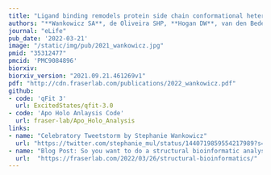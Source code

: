 ```yaml
---
title: "Ligand binding remodels protein side chain conformational heterogeneity"
authors: "**Wankowicz SA**, de Oliveira SHP, **Hogan DW**, van den Bedem H, **Fraser JS**"
journal: "eLife"
pub_date: '2022-03-21'
image: "/static/img/pub/2021_wankowicz.jpg"
pmid: "35312477"
pmcid: 'PMC9084896'
biorxiv:
biorxiv_version: "2021.09.21.461269v1"
pdf: "http://cdn.fraserlab.com/publications/2022_wankowicz.pdf"
github:
- code: 'qFit 3'
  url: ExcitedStates/qfit-3.0
- code: 'Apo Holo Anlaysis Code'
  url: fraser-lab/Apo_Holo_Analysis
links:
- name: "Celebratory Tweetstorm by Stephanie Wankowicz"
  url: "https://twitter.com/stephanie_mul/status/1440719859554217989?s=20"
- name: "Blog Post: So you want to do a structural bioinformatic analysis…"
  url:  "https://fraserlab.com/2022/03/26/structural-bioinformatics/"
---
```

